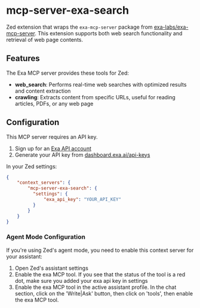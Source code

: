 # mcp-server-exa-search

Zed extension that wraps the `exa-mcp-server` package from [exa-labs/exa-mcp-server](https://github.com/exa-labs/exa-mcp-server). This extension supports both web search functionality and retrieval of web page contents.

## Features

The Exa MCP server provides these tools for Zed:

- **web_search**: Performs real-time web searches with optimized results and content extraction
- **crawling**: Extracts content from specific URLs, useful for reading articles, PDFs, or any web page

## Configuration

This MCP server requires an API key.

1. Sign up for an [Exa API account](https://dashboard.exa.ai)
2. Generate your API key from [dashboard.exa.ai/api-keys](https://dashboard.exa.ai/api-keys)

In your Zed settings:
```json
{
    "context_servers": {
        "mcp-server-exa-search": {
          "settings": {
              "exa_api_key": "YOUR_API_KEY"
          }
        }
    }
}
```

### Agent Mode Configuration

If you're using Zed's agent mode, you need to enable this context server for your assistant:

1. Open Zed's assistant settings
2. Enable the exa MCP tool. If you see that the status of the tool is a red dot, make sure you added your exa api key in settings
3. Enable the exa MCP tool in the active assistant profile. In the chat section, click on the 'Write|Ask' button, then click on 'tools', then enable the exa MCP tool.

